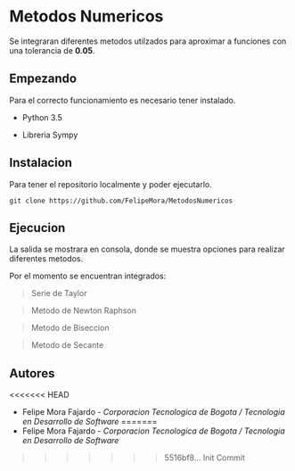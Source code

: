 # Metodos Numericos
Se integraran diferentes metodos utilzados para aproximar a funciones con una tolerancia de **0.05**.
## Empezando
Para el correcto funcionamiento es necesario tener instalado.

* Python 3.5

* Libreria Sympy

## Instalacion
Para tener el repositorio localmente y poder ejecutarlo.
```
git clone https://github.com/FelipeMora/MetodosNumericos
```
## Ejecucion
La salida se mostrara en consola, donde se muestra opciones para realizar diferentes metodos.

Por el momento se encuentran integrados:

> Serie de Taylor

> Metodo de Newton Raphson

> Metodo de Biseccion

> Metodo de Secante

## Autores
<<<<<<< HEAD
* Felipe Mora Fajardo - _Corporacion Tecnologica de Bogota / Tecnologia en Desarrollo de Software_
=======
* Felipe Mora Fajardo - _Corporacion Tecnologica de Bogota / Tecnologia en Desarrollo de Software_
>>>>>>> 5516bf8... Init Commit
